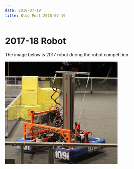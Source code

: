 ```yaml
---
date: 2018-07-19
title: Blog Post 2018-07-19
---
```

# 2017-18 Robot

The image below is 2017 robot during the robot competition.

![Robot during 2017 robo-lympics](https://github.com/Team1091/websiteGen/blob/master/src/main/resources/images/Copy%20of%20IMG_0975.JPG?raw=true)
